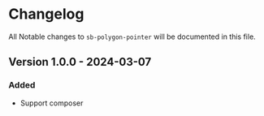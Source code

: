 # Changelog

All Notable changes to `sb-polygon-pointer` will be documented in this file.

## Version 1.0.0 - 2024-03-07

### Added
- Support composer

